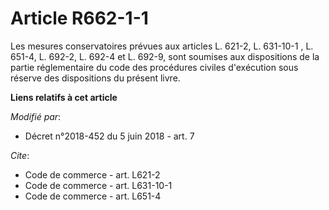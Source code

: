 # Article R662-1-1

Les mesures conservatoires prévues aux articles L. 621-2, L. 631-10-1
    , L. 651-4, L. 692-2, L. 692-4 et L. 692-9, sont soumises aux dispositions de la partie réglementaire du code des
procédures civiles d'exécution sous réserve des dispositions du présent livre.

**Liens relatifs à cet article**

_Modifié par_:

  - Décret n°2018-452 du 5 juin 2018 - art. 7

_Cite_:

  - Code de commerce - art. L621-2
  - Code de commerce - art. L631-10-1
  - Code de commerce - art. L651-4
